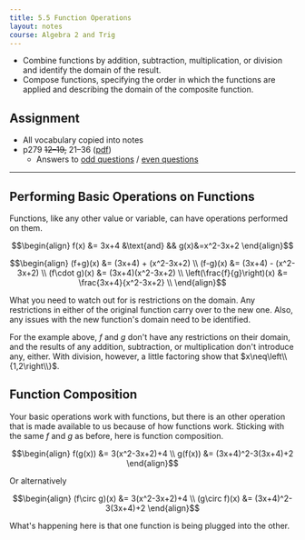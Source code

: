 ```yaml
---
title: 5.5 Function Operations
layout: notes
course: Algebra 2 and Trig
---
```


- Combine functions by addition, subtraction, multiplication, or division and identify the domain of the result.
- Compose functions, specifying the order in which the functions are applied and describing the domain of the composite function.

## Assignment

- All vocabulary copied into notes
- p279 ~~12–19,~~ 21–36 ([pdf](./pdf/alg2-practice-0505.pdf))
  - Answers to [odd questions](../misc/alg2-odd-answers.pdf) / [even questions](../misc/alg2-even-answers.pdf)

---

## Performing Basic Operations on Functions

Functions, like any other value or variable, can have operations performed on them.

$$\begin{align}
f(x) &= 3x+4 &\text{and} && g(x)&=x^2-3x+2
\end{align}$$

$$\begin{align}
(f+g)(x) &= (3x+4) + (x^2-3x+2) \\
(f-g)(x) &= (3x+4) - (x^2-3x+2) \\
(f\cdot g)(x) &= (3x+4)(x^2-3x+2) \\
\left(\frac{f}{g}\right)(x) &= \frac{3x+4}{x^2-3x+2} \\
\end{align}$$

What you need to watch out for is restrictions on the domain. Any restrictions in either of the original function carry over to the new one. Also, any issues with the new function's domain need to be identified.

For the example above, $f$ and $g$ don't have any restrictions on their domain, and the results of any addition, subtraction, or multiplication don't introduce any, either. With division, however, a little factoring show that $x\neq\left\\{1,2\right\\}$.

## Function Composition

Your basic operations work with functions, but there is an other operation that is made available to us because of how functions work. Sticking with the same $f$ and $g$ as before, here is function composition.

$$\begin{align}
f(g(x)) &= 3(x^2-3x+2)+4 \\
g(f(x)) &= (3x+4)^2-3(3x+4)+2
\end{align}$$

Or alternatively

$$\begin{align}
(f\circ g)(x) &= 3(x^2-3x+2)+4 \\
(g\circ f)(x) &= (3x+4)^2-3(3x+4)+2
\end{align}$$

What's happening here is that one function is being plugged into the other.
